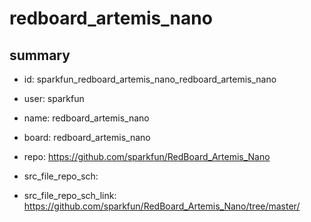 # redboard_artemis_nano
 
## summary 
* id: sparkfun_redboard_artemis_nano_redboard_artemis_nano
* user: sparkfun
* name: redboard_artemis_nano
* board: redboard_artemis_nano
* repo: https://github.com/sparkfun/RedBoard_Artemis_Nano



* src_file_repo_sch: 
* src_file_repo_sch_link: https://github.com/sparkfun/RedBoard_Artemis_Nano/tree/master/






